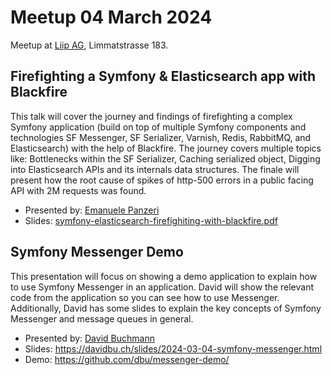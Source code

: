 # Meetup 04 March 2024
Meetup at [Liip AG](https://liip.ch), Limmatstrasse 183.

## Firefighting a Symfony & Elasticsearch app with Blackfire

This talk will cover the journey and findings of firefighting a complex Symfony application (build on top
of multiple Symfony components and technologies SF Messenger, SF Serializer, Varnish, Redis,
RabbitMQ, and Elasticsearch) with the help of Blackfire.
The journey covers multiple topics like: Bottlenecks within the SF Serializer, Caching serialized
object, Digging into Elasticsearch APIs and its internals data structures.
The finale will present how the root cause of spikes of http-500 errors in a public facing
API with 2M requests was found.

* Presented by: [Emanuele Panzeri](https://phpc.social/@thepanz)
* Slides: [symfony-elasticsearch-firefighiting-with-blackfire.pdf](./symfony-elasticsearch-firefighiting-with-blackfire.pdf)

##  Symfony Messenger Demo

This presentation will focus on showing a demo application to explain how to use Symfony Messenger
in an application.
David will show the relevant code from the application so you can see how to use Messenger.
Additionally, David has some slides to explain the key concepts of Symfony Messenger and
message queues in general.

* Presented by: [David Buchmann](https://phpc.social/@dbu)
* Slides: https://davidbu.ch/slides/2024-03-04-symfony-messenger.html
* Demo: https://github.com/dbu/messenger-demo/
